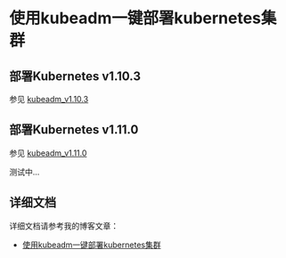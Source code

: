 

# 使用kubeadm一键部署kubernetes集群



## 部署Kubernetes v1.10.3



参见 [kubeadm_v1.10.3](https://github.com/cookcodeblog/k8s-deploy/tree/master/kubeadm_v1.10.3)



## 部署Kubernetes v1.11.0



参见 [kubeadm_v1.11.0](https://github.com/cookcodeblog/k8s-deploy/tree/master/kubeadm_v1.11.0)



测试中...



## 详细文档



详细文档请参考我的博客文章：

* [使用kubeadm一键部署kubernetes集群](https://blog.csdn.net/nklinsirui/article/details/80602724)

  